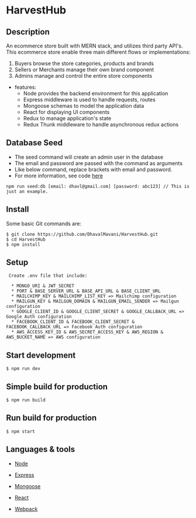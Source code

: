 # HarvestHub

## Description

An ecommerce store built with MERN stack, and utilizes third party API's. This ecommerce store enable three main different flows or implementations:

1. Buyers browse the store categories, products and brands
2. Sellers or Merchants manage their own brand component
3. Admins manage and control the entire store components 


* features:
  * Node provides the backend environment for this application
  * Express middleware is used to handle requests, routes
  * Mongoose schemas to model the application data
  * React for displaying UI components
  * Redux to manage application's state
  * Redux Thunk middleware to handle asynchronous redux actions


## Database Seed

* The seed command will create an admin user in the database
* The email and password are passed with the command as arguments
* Like below command, replace brackets with email and password. 
* For more information, see code [here](https://github.com/DhavalMavani/HarvestHub/blob/main/HarvestHub/server/utils/seed.js)

```
npm run seed:db [email: dhavl@gmail.com] [password: abc123] // This is just an example.
```

## Install

Some basic Git commands are:

```
$ git clone https://github.com/DhavalMavani/HarvestHub.git
$ cd HarvestHub
$ npm install
```

## Setup

```
 Create .env file that include:

  * MONGO_URI & JWT_SECRET
  * PORT & BASE_SERVER_URL & BASE_API_URL & BASE_CLIENT_URL
  * MAILCHIMP_KEY & MAILCHIMP_LIST_KEY => Mailchimp configuration
  * MAILGUN_KEY & MAILGUN_DOMAIN & MAILGUN_EMAIL_SENDER => Mailgun configuration
  * GOOGLE_CLIENT_ID & GOOGLE_CLIENT_SECRET & GOOGLE_CALLBACK_URL => Google Auth configuration
  * FACEBOOK_CLIENT_ID & FACEBOOK_CLIENT_SECRET & FACEBOOK_CALLBACK_URL => Facebook Auth configuration
  * AWS_ACCESS_KEY_ID & AWS_SECRET_ACCESS_KEY & AWS_REGION & AWS_BUCKET_NAME => AWS configuration
```

## Start development

```
$ npm run dev
```

## Simple build for production

```
$ npm run build
```

## Run build for production

```
$ npm start
```


## Languages & tools

- [Node](https://nodejs.org/en/)

- [Express](https://expressjs.com/)

- [Mongoose](https://mongoosejs.com/)

- [React](https://reactjs.org/)

- [Webpack](https://webpack.js.org/)



